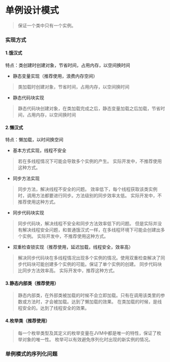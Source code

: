 # 单例设计模式

>保证一个类中只有一个实例。

### 实现方式

#### 1.饿汉式
 特点：类创建时创建对象，节省时间，占用内存，以空间换时间

* 静态变量实现（推荐使用，浪费内存空间）
> 类加载时创建对象，节省时间，占用内存，以空间换时间

* 静态代码块实现
> 静态代码块创建对象，在类加载完成之后，静态变量加载之后加载，节省时间，占用内存，以空间换时间

#### 2.懒汉式
 特点：懒加载，以时间换空间

* 基本方式实现，线程不安全
> 若在多线程情况下可能会导致多个实例的产生。
> 实际开发中，不推荐使用这种方式。
  
* 同步方法实现
> 同步方法，解决线程不安全的问题。
> 效率低下，每个线程获取该类实例时，调用方法都要进行同步。方法级别的同步效率太低。
> 实际开发中，不推荐使用这种方式。

* 同步代码块实现
> 同步代码块，解决线程不安全和同步方法效率低下的问题。
> 但是实际并没有解决线程安全问题，和普通饿汉式一样，在多线程环境下可能会创建出多个实例。
> 实际开发中，不推荐使用这种方式。

* 双重检查锁实现（推荐使用，延迟加载，线程安全，效率高）
> 解决同步代码块在多线程情况出现多个实例的情况。使用双重检查解决了同步代码块可能创建多个实例的可能。保证了单个实例的创建。
> 同步代码块比同步方法效率高。
> 实际开发中，推荐这种方式。

#### 3.静态内部类（推荐使用）

>静态内部类，在外部类被加载的时候不会立即加载。只有在调用该类里的参数或方法时，才会被加载。达到了懒加载的效果。
>在类加载的时候，是线程安全的。达到了线程安全的效果。


#### 4.枚举类（推荐使用）

>每一个枚举类型及其定义的枚举变量在JVM中都是唯一的特性，保证了枚举对象的唯一性。
>枚举可以有效避免序列化时出现的新实例的情况。


### 单例模式的序列化问题







